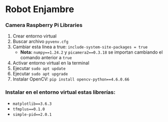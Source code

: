 # Robot Enjambre

### Camera Raspberry Pi Libraries

1. Crear entorno virtual
2. Buscar archivo `pyvenv.cfg`
3. Cambiar esta línea a true: `include-system-site-packages = true`
   - **Nota:** `numpy==1.24.2` y `picamera2==0.3.18` se importan cambiando el comando anterior a `true`
4. Activar entorno virtual en la terminal
5. Ejecutar `sudo apt update`
6. Ejecutar `sudo apt upgrade`
7. Instalar OpenCV: `pip install opencv-python==4.6.0.66`

### Instalar en el entorno virtual estas librerías:
- `matplotlib==3.6.3`
- `tfmplus==0.1.0`
- `simple-pid==2.0.1`
